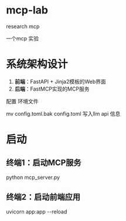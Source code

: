 # mcp-lab

research mcp

一个mcp 实验

# 系统架构设计

1. **前端**：FastAPI + Jinja2模板的Web界面
2. **后端**：FastMCP实现的MCP服务

配置 环境文件

mv config.toml.bak config.toml  写入llm api 信息

# 启动

## 终端1：启动MCP服务

python mcp_server.py

## 终端2：启动前端应用

uvicorn app:app --reload
